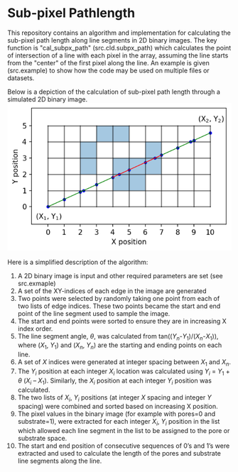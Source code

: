 
# Sub-pixel Pathlength

This repository contains an algorithm and implementation for calculating the sub-pixel path length along line segments in 2D binary images. 
The key function is "cal_subpx_path" (src.cld.subpx_path) which calculates the point of intersection of a line with each pixel in the array, assuming the line starts from the "center" of the first pixel along the line. An example is given (src.example) to show how the code may be used on multiple files or datasets.  

Below is a depiction of the calculation of sub-pixel path length through a simulated 2D binary image. 
![Sub-pixel path length example](Picture1.png)

Here is a simplified description of the algorithm:  
1. A 2D binary image is input and other required parameters are set (see src.exmaple)
2. A set of the XY-indices of each edge in the image are generated
3. Two points were selected by randomly taking one point from each of two lists of edge indices. These two points became the start and end point of the line segment used to sample the image. 
4. The start and end points were sorted to ensure they are in increasing X index order.
5. The line segment angle, $\theta$, was calculated from tan⁡(($Y_n$-$Y_1$)/($X_n$-$X_1$)), where ($X_1$, $Y_1$) and ($X_n$, $Y_n$) are the starting and ending points on each line. 
6. A set of $X$ indices were generated at integer spacing between $X_1$ and $X_n$. 
7. The $Y_i$ position at each integer $X_i$ location was calculated using $Y_i$ = $Y_1$ + $\theta$ ($X_i$ – $X_1$). Similarly, the $X_i$ position at each integer $Y_i$ position was calculated. 
8. The two lists of $X_i$, $Y_i$ positions (at integer $X$ spacing and integer $Y$ spacing) were combined and sorted based on increasing X position. 
9. The pixel values in the binary image (for example with pores=0 and substrate=1), were extracted for each integer $X_i$, $Y_i$ position in the list which allowed each line segment in the list to be assigned to the pore or substrate space. 
10. The start and end position of consecutive sequences of 0’s and 1’s were extracted and used to calculate the length of the pores and substrate line segments along the line. 




